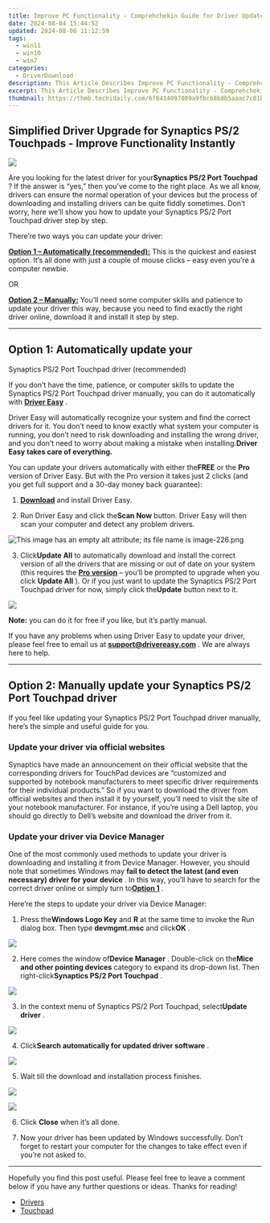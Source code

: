 ```yaml
---
title: Improve PC Functionality - Comprehchekin Guide for Driver Updates on a Dell XPS 15
date: 2024-08-04 15:44:52
updated: 2024-08-06 11:12:59
tags:
  - win11
  - win10
  - win7
categories:
  - DriverDownload
description: This Article Describes Improve PC Functionality - Comprehchekin Guide for Driver Updates on a Dell XPS 15
excerpt: This Article Describes Improve PC Functionality - Comprehchekin Guide for Driver Updates on a Dell XPS 15
thumbnail: https://thmb.techidaily.com/6f8414097089a9fbc68b8b5aaac7c01bdc6e5c33b0986ef04ba67ea8a7553849.jpg
---
```


## Simplified Driver Upgrade for Synaptics PS/2 Touchpads - Improve Functionality Instantly

![](https://images.drivereasy.com/wp-content/uploads/2019/05/image-225.png)

 Are you looking for the latest driver for your**Synaptics PS/2 Port Touchpad** ? If the answer is “yes,” then you’ve come to the right place. As we all know, drivers can ensure the normal operation of your devices but the process of downloading and installing drivers can be quite fiddly sometimes. Don’t worry, here we’ll show you how to update your Synaptics PS/2 Port Touchpad driver step by step.

There’re two ways you can update your driver:

[](https://tools.techidaily.com/drivereasy/download/) **[Option 1 – Automatically (recommended):](https://tools.techidaily.com/drivereasy/download/)**  This is the quickest and easiest option. It’s all done with just a couple of mouse clicks – easy even you’re a computer newbie.

OR

**[Option 2 – Manually:](https://tools.techidaily.com/drivereasy/download/)**  You’ll need some computer skills and patience to update your driver this way, because you need to find exactly the right driver online, download it and install it step by step.

---

## Option 1: Automatically update your  

 Synaptics PS/2 Port Touchpad driver (recommended)

 If you don’t have the time, patience, or computer skills to update the Synaptics PS/2 Port Touchpad driver manually, you can do it automatically with **[Driver Easy](https://tools.techidaily.com/drivereasy/download/)**  .

 Driver Easy will automatically recognize your system and find the correct drivers for it. You don’t need to know exactly what system your computer is running, you don’t need to risk downloading and installing the wrong driver, and you don’t need to worry about making a mistake when installing.**Driver Easy takes care of everything.**

 You can update your drivers automatically with either the**FREE**  or the **Pro**  version of Driver Easy. But with the Pro version it takes just 2 clicks (and you get full support and a 30-day money back guarantee):

 1) **[Download](https://tools.techidaily.com/drivereasy/download/)**  and install Driver Easy.

 2) Run Driver Easy and click the**Scan Now** button. Driver Easy will then scan your computer and detect any problem drivers.

![This image has an empty alt attribute; its file name is image-226.png](https://images.drivereasy.com/wp-content/uploads/2019/05/image-226.png)

 3) Click**Update All** to automatically download and install the correct version of all the drivers that are missing or out of date on your system (this requires the **[Pro version](https://tools.techidaily.com/drivereasy/download/)**  – you’ll be prompted to upgrade when you click **Update All** ). Or if you just want to update the Synaptics PS/2 Port Touchpad driver for now, simply click the**Update** button next to it.

![](https://images.drivereasy.com/wp-content/uploads/2019/05/image-227.png)

**Note:** you can do it for free if you like, but it’s partly manual.

 If you have any problems when using Driver Easy to update your driver, please feel free to email us at **<support@drivereasy.com>** . We are always here to help.

---

## Option 2: Manually update your Synaptics PS/2 Port Touchpad driver

 If you feel like updating your Synaptics PS/2 Port Touchpad driver manually, here’s the simple and useful guide for you.

### Update your driver via official websites

 Synaptics have made an announcement on their official website that the corresponding drivers for TouchPad devices are “customized and supported by notebook manufacturers to meet specific driver requirements for their individual products.” So if you want to download the driver from official websites and then install it by yourself, you’ll need to visit the site of your notebook manufacturer. For instance, if you’re using a Dell laptop, you should go directly to Dell’s website and download the driver from it.

### Update your driver via Device Manager

 One of the most commonly used methods to update your driver is downloading and installing it from Device Manager. However, you should note that sometimes Windows may **fail to detect the latest (and even necessary) driver for your device** . In this way, you’ll have to search for the correct driver online or simply turn to[**Option 1**](https://tools.techidaily.com/drivereasy/download/) .

Here’re the steps to update your driver via Device Manager:

 1) Press the**Windows Logo Key** and **R** at the same time to invoke the Run dialog box. Then type **devmgmt.msc**  and click**OK** .

![](https://images.drivereasy.com/wp-content/uploads/2019/05/Snap13.png)

 2) Here comes the window of**Device Manager** . Double-click on the**Mice and other pointing devices** category to expand its drop-down list. Then right-click**Synaptics PS/2 Port Touchpad** .

![](https://images.drivereasy.com/wp-content/uploads/2019/05/image-230.png)

 3) In the context menu of Synaptics PS/2 Port Touchpad, select**Update driver** .

![](https://images.drivereasy.com/wp-content/uploads/2019/05/image-231.png)

 4) Click**Search automatically for updated driver software** .

![](https://images.drivereasy.com/wp-content/uploads/2019/05/image-232.png)

5) Wait till the download and installation process finishes.

![](https://images.drivereasy.com/wp-content/uploads/2019/05/image-233.png)

![](https://images.drivereasy.com/wp-content/uploads/2019/05/image-234.png)

 6) Click **Close** when it’s all done.

 7) Now your driver has been updated by Windows successfully. Don’t forget to restart your computer for the changes to take effect even if you’re not asked to.

---

 Hopefully you find this post useful. Please feel free to leave a comment below if you have any further questions or ideas. Thanks for reading!

* [Drivers](https://tools.techidaily.com/drivereasy/download/)
* [Touchpad](https://tools.techidaily.com/drivereasy/download/)

<ins class="adsbygoogle"
     style="display:block"
     data-ad-format="autorelaxed"
     data-ad-client="ca-pub-7571918770474297"
     data-ad-slot="1223367746"></ins>



<ins class="adsbygoogle"
     style="display:block"
     data-ad-client="ca-pub-7571918770474297"
     data-ad-slot="8358498916"
     data-ad-format="auto"
     data-full-width-responsive="true"></ins>
